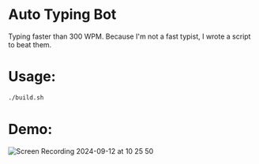 # Auto Typing Bot
Typing faster than 300 WPM. Because I'm not a fast typist, I wrote a script to beat them.

# Usage:
```bash
./build.sh
```

# Demo:
![Screen Recording 2024-09-12 at 10 25 50](https://github.com/user-attachments/assets/512968b0-4f32-4a2b-af7e-211bd2fbb1e3)

